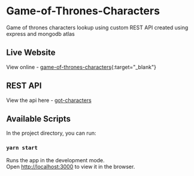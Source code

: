 # Game-of-Thrones-Characters

Game of thrones characters lookup using custom REST API created using express and mongodb atlas

## Live Website

View online - [game-of-thrones-characters](https://game-of-thrones-characters.pages.dev){:target="_blank"}

## REST API

View the api here - [got-characters](https://got-api-vinu.herokuapp.com/api/got/?name=all)

## Available Scripts

In the project directory, you can run:

### `yarn start`

Runs the app in the development mode.\
Open [http://localhost:3000](http://localhost:3000) to view it in the browser.
